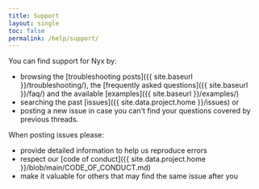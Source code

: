```yaml
---
title: Support
layout: single
toc: false
permalink: /help/support/
---
```


You can find support for Nyx by:

* browsing the [troubleshooting posts]({{ site.baseurl }}/troubleshooting/), the [frequently asked questions]({{ site.baseurl }}/faq/) and the available [examples]({{ site.baseurl }}/examples/)
* searching the past [issues]({{ site.data.project.home }}/issues) or
* posting a new issue in case you can't find your questions covered by previous threads.

When posting issues please:

* provide detailed information to help us reproduce errors
* respect our [code of conduct]({{ site.data.project.home }}/blob/main/CODE_OF_CONDUCT.md)
* make it valuable for others that may find the same issue after you
